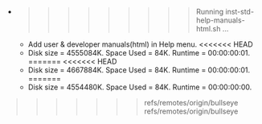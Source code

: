 * >>>>>>>>> Running inst-std-help-manuals-html.sh ...
  * Add user & developer manuals(html) in Help menu.
<<<<<<< HEAD
  * Disk size = 4555084K. Space Used = 84K. Runtime = 00:00:00:01.
=======
<<<<<<< HEAD
  * Disk size = 4667884K. Space Used = 84K. Runtime = 00:00:00:01.
=======
  * Disk size = 4554480K. Space Used = 84K. Runtime = 00:00:00:00.
>>>>>>> refs/remotes/origin/bullseye
>>>>>>> refs/remotes/origin/bullseye

